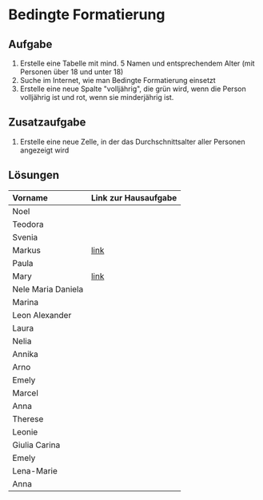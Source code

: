 # Bedingte Formatierung

## Aufgabe
1. Erstelle eine Tabelle mit mind. 5 Namen und entsprechendem Alter (mit Personen über 18 und unter 18)
2. Suche im Internet, wie man Bedingte Formatierung einsetzt
3. Erstelle eine neue Spalte "volljährig", die grün wird, wenn die Person volljährig ist und rot, wenn sie minderjährig ist.

## Zusatzaufgabe
1. Erstelle eine neue Zelle, in der das Durchschnittsalter aller Personen angezeigt wird

## Lösungen

| Vorname            | Link zur Hausaufgabe |
|:------------------ |:---- |
| Noel               |      |
| Teodora            |      |
| Svenia             |      |
| Markus             | [link](https://docs.google.com/spreadsheets/d/11JugE2-0XcoGLZ1D8f8ZgL5S1a9O9IOzITUwFBRxcgw/edit)    |
| Paula              |      |
| Mary               | [link](https://docs.google.com/spreadsheets/d/1K6OPk-Bv4lgQREvLBqzc_iC-oYbFy-TxtYAOCX0Xw1A/edit?usp=sharing) |
| Nele Maria Daniela |      |
| Marina             |      |
| Leon Alexander     |      |
| Laura              |      |
| Nelia              |      |
| Annika             |      |
| Arno               |      |
| Emely              |      |
| Marcel             |      |
| Anna               |      |
| Therese            |      |
| Leonie             |      |
| Giulia Carina      |      |
| Emely              |      |
| Lena-Marie         |      |
| Anna               |      |
